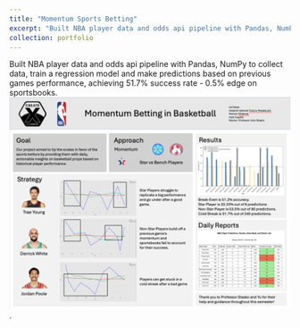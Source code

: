 ```yaml
---
title: "Momentum Sports Betting"
excerpt: "Built NBA player data and odds api pipeline with Pandas, NumPy to collect data, train a regression model and make predictions based on previous games performance, achieving 51.7% success rate - 0.5% edge on sportsbooks.<img src='/images/momentum-sports-betting.png'>"
collection: portfolio
---
```


Built NBA player data and odds api pipeline with Pandas, NumPy to collect data, train a regression model and make predictions based on previous games performance, achieving 51.7% success rate - 0.5% edge on sportsbooks.<img src='/images/momentum-sports-betting.png'>.
